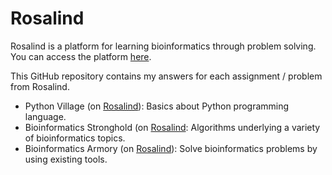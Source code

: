 
Rosalind
========

Rosalind is a platform for learning bioinformatics through problem solving.
You can access the platform [here](https://rosalind.info/).

This GitHub repository contains my answers for each assignment / problem from Rosalind.

* Python Village (on [Rosalind](https://rosalind.info/problems/list-view/?location=python-village)): Basics about Python programming language.
* Bioinformatics Stronghold (on [Rosalind](https://rosalind.info/problems/list-view/): Algorithms underlying a variety of bioinformatics topics.
* Bioinformatics Armory (on [Rosalind](https://rosalind.info/problems/list-view/?location=bioinformatics-armory)): Solve bioinformatics problems by using existing tools.

